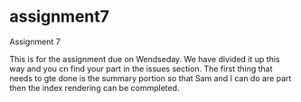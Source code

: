 # assignment7
Assignment 7

This is for the assignment due on Wendseday. We have divided it up this way and you cn find your part in the issues section. The first thing that needs to gte done is the summary portion so that Sam and I can do are part then the index rendering can be commpleted. 
